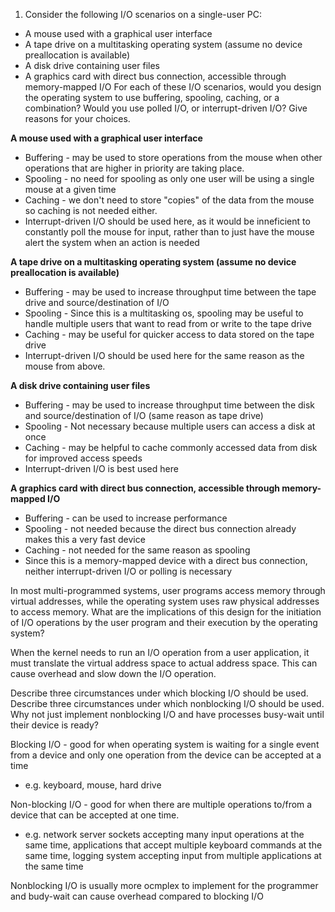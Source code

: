 1. Consider the following I/O scenarios on a single-user PC:
  - A mouse used with a graphical user interface
  - A tape drive on a multitasking operating system (assume no device preallocation is available)
  - A disk drive containing user files
  - A graphics card with direct bus connection, accessible through memory-mapped I/O
For each of these I/O scenarios, would you design the operating system to use buffering, spooling, caching, or a combination? Would you use polled I/O, or interrupt-driven I/O? Give reasons for your choices.

**A mouse used with a graphical user interface**

- Buffering - may be used to store operations from the mouse when other operations that are higher in priority are taking place.
- Spooling - no need for spooling as only one user will be using a single mouse at a given time
- Caching - we don't need to store "copies" of the data from the mouse so caching is not needed either.
- Interrupt-driven I/O should be used here, as it would be inneficient to constantly poll the mouse for input, rather than to just have the mouse alert the system when an action is needed

**A tape drive on a multitasking operating system (assume no device preallocation is available)**

- Buffering - may be used to increase throughput time between the tape drive and source/destination of I/O
- Spooling - Since this is a multitasking os, spooling may be useful to handle multiple users that want to read from or write to the tape drive
- Caching - may be useful for quicker access to data stored on the tape drive
- Interrupt-driven I/O should be used here for the same reason as the mouse from above.

**A disk drive containing user files**

- Buffering - may be used to increase throughput time between the disk and source/destination of I/O (same reason as tape drive)
- Spooling - Not necessary because multiple users can access a disk at once
- Caching - may be helpful to cache commonly accessed data from disk for improved access speeds
- Interrupt-driven I/O is best used here

**A graphics card with direct bus connection, accessible through memory-mapped I/O**

+ Buffering - can be used to increase performance
+ Spooling - not needed because the direct bus connection already makes this a very fast device
+ Caching - not needed for the same reason as spooling
+ Since this is a memory-mapped device with a direct bus connection, neither interrupt-driven I/O or polling is necessary

In most multi-programmed systems, user programs access memory through virtual addresses, while the operating system uses raw physical addresses to access memory. What are the implications of this design for the initiation of I/O operations by the user program and their execution by the operating system?

When the kernel needs to run an I/O operation from a user application, it must translate the virtual address space to actual address space. This  can cause overhead and slow down the I/O operation.

Describe three circumstances under which blocking I/O should be used. Describe three circumstances under which nonblocking I/O should be used. Why not just implement nonblocking I/O and have processes busy-wait until their device is ready?

Blocking I/O - good for when operating system is waiting for a single event from a device and only one operation from the device can be accepted at a time
- e.g. keyboard, mouse, hard drive

Non-blocking I/O - good for when there are multiple operations to/from a device that can be accepted at one time.
- e.g. network server sockets accepting many input operations at the same time, applications that accept multiple keyboard commands at the same time, logging system accepting input from multiple applications at the same time

Nonblocking I/O is usually more ocmplex to implement for the programmer and budy-wait can cause overhead compared to blocking I/O


